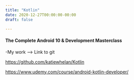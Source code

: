 ```yaml
---
title: "Kotlin"
date: 2020-12-27T00:00:00-00:00
draft: false

---
```


#### The Complete Android 10 & Development Masterclass

-My work --> Link to git

https://github.com/katiewhelan/Kotlin

https://www.udemy.com/course/android-kotlin-developer/
